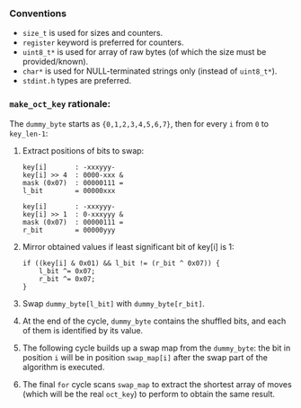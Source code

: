 ### Conventions

 - `size_t` is used for sizes and counters.
 - `register` keyword is preferred for counters.
 - `uint8_t*` is used for array of raw bytes (of which the size must be provided/known).
 - `char*` is used for NULL-terminated strings only (instead of `uint8_t*`).
 - `stdint.h` types are preferred.

### `make_oct_key` rationale:

The `dummy_byte` starts as `{0,1,2,3,4,5,6,7}`, then for every `i` from `0` to `key_len-1`:

 1. Extract positions of bits to swap:

	    key[i]       : -xxxyyy-
		key[i] >> 4  : 0000-xxx &
		mask (0x07)  : 00000111 =
		l_bit        = 00000xxx

		key[i]       : -xxxyyy-
		key[i] >> 1  : 0-xxxyyy &
		mask (0x07)  : 00000111 =
		r_bit        = 00000yyy

 2. Mirror obtained values if least significant bit of key[i] is 1:

		if ((key[i] & 0x01) && l_bit != (r_bit ^ 0x07)) {
			l_bit ^= 0x07;
			r_bit ^= 0x07;
		}

 3. Swap `dummy_byte[l_bit]` with `dummy_byte[r_bit]`.

 4. At the end of the cycle, `dummy_byte` contains the shuffled bits, and each of them is identified by its value.
 5. The following cycle builds up a swap map from the `dummy_byte`: the bit in position `i` will be in position `swap_map[i]` after the swap part of the algorithm is executed.
 6. The final `for` cycle scans `swap_map` to extract the shortest array of moves (which will be the real `oct_key`) to perform to obtain the same result.
